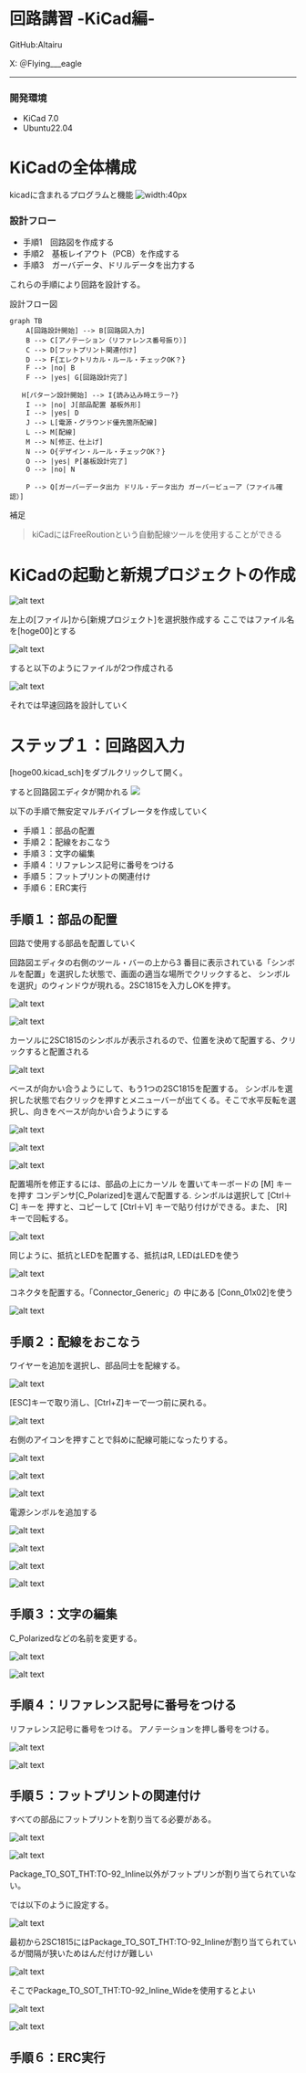 # **回路講習** -KiCad編-


GitHub:Altairu

X: ＠Flying___eagle

---

### 開発環境
- KiCad 7.0
- Ubuntu22.04

# KiCadの全体構成

kicadに含まれるプログラムと機能
![width:40px](images/kicad1.png)

### 設計フロー
 - 手順1　回路図を作成する
 - 手順2　基板レイアウト（PCB）を作成する
 - 手順3　ガーバデータ、ドリルデータを出力する
  
これらの手順により回路を設計する。

設計フロー図
```mermaid
graph TB
    A[回路設計開始] --> B[回路図入力]
    B --> C[アノテーション（リファレンス番号振り）]
    C --> D[フットプリント関連付け]
    D --> F{エレクトリカル・ルール・チェックOK？}
    F --> |no| B
    F --> |yes| G[回路設計完了]

   H[パターン設計開始] --> I{読み込み時エラー?}
    I --> |no| J[部品配置 基板外形]
    I --> |yes| D
    J --> L[電源・グラウンド優先箇所配線]
    L --> M[配線]
    M --> N[修正、仕上げ]
    N --> O{デザイン・ルール・チェックOK？}
    O --> |yes| P[基板設計完了]
    O --> |no| N
    
    P --> Q[ガーバーデータ出力 ドリル・データ出力 ガーバービューア（ファイル確認）]

```

補足
>kiCadにはFreeRoutionという自動配線ツールを使用することができる

# KiCadの起動と新規プロジェクトの作成

![alt text](image.png)

左上の[ファイル]から[新規プロジェクト]を選択肢作成する
ここではファイル名を[hoge00]とする

![alt text](image-1.png)

すると以下のようにファイルが2つ作成される

![alt text](image-2.png)

それでは早速回路を設計していく

# ステップ１：回路図入力

[hoge00.kicad_sch]をダブルクリックして開く。

すると回路図エディタが開かれる
![](image-3.png)

以下の手順で無安定マルチバイブレータを作成していく
- 手順１：部品の配置
- 手順２：配線をおこなう
- 手順３：文字の編集
- 手順４：リファレンス記号に番号をつける
- 手順５：フットプリントの関連付け
- 手順６：ERC実行

## 手順１：部品の配置
回路で使用する部品を配置していく

回路図エディタの右側のツール・バーの上から3 番目に表示されている「シンボルを配置」を選択した状態で、画面の適当な場所でクリックすると、 シンボルを選択」のウィンドウが現れる。2SC1815を入力しOKを押す。

![alt text](image-4.png)

![alt text](image-5.png)

カーソルに2SC1815のシンボルが表示されるので、位置を決めて配置する、クリックすると配置される

![alt text](image-6.png)

ベースが向かい合うようにして、もう1つの2SC1815を配置する。
シンボルを選択した状態で右クリックを押すとメニューバーが出てくる。そこで水平反転を選択し、向きをベースが向かい合うようにする

![alt text](image-7.png)

![alt text](image-9.png)

![alt text](image-10.png)

配置場所を修正するには、部品の上にカーソル を置いてキーボードの [M] キーを押す 
コンデンサ[C_Polarized]を選んで配置する.
シンボルは選択して [Ctrl＋C] キーを 押すと、コピーして [Ctrl＋V] キーで貼り付けができる。また、 [R] キーで回転する。

![alt text](image-11.png)


同じように、抵抗とLEDを配置する、抵抗はR, LEDはLEDを使う

![alt text](image-12.png)

コネクタを配置する。「Connector_Generic」の 中にある [Conn_01x02]を使う

![alt text](image-13.png)

## 手順２：配線をおこなう

ワイヤーを追加を選択し、部品同士を配線する。

![alt text](image-14.png)

[ESC]キーで取り消し、[Ctrl+Z]キーで一つ前に戻れる。

![alt text](image-15.png)

右側のアイコンを押すことで斜めに配線可能になったりする。

![alt text](image-16.png)

![alt text](image-17.png)

![alt text](image-18.png)

電源シンボルを追加する

![alt text](image-19.png)

![alt text](image-20.png)

![alt text](image-21.png)

![alt text](image-22.png)

## 手順３：文字の編集
C_Polarizedなどの名前を変更する。

![alt text](image-23.png)

![alt text](image-24.png)

## 手順４：リファレンス記号に番号をつける
リファレンス記号に番号をつける。
アノテーションを押し番号をつける。

![alt text](image-25.png)

![alt text](image-26.png)

## 手順５：フットプリントの関連付け
すべての部品にフットプリントを割り当てる必要がある。

![alt text](image-27.png)


![alt text](image-28.png)

Package_TO_SOT_THT:TO-92_Inline以外がフットプリンが割り当てられていない。

では以下のように設定する。

![alt text](image-29.png)

最初から2SC1815にはPackage_TO_SOT_THT:TO-92_Inlineが割り当てられているが間隔が狭いためはんだ付けが難しい

![alt text](image-30.png)

そこでPackage_TO_SOT_THT:TO-92_Inline_Wideを使用するとよい

![alt text](image-31.png)

![alt text](image-32.png)



## 手順６：ERC実行